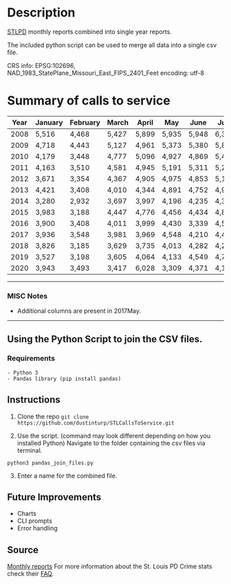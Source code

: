 # Description

[STLPD](http://www.slmpd.org/Crimereports.shtml) monthly reports combined into single year reports.

The included python script can be used to merge all data into a single csv file.


CRS info: EPSG:102696, NAD_1983_StatePlane_Missouri_East_FIPS_2401_Feet
encoding: utf-8

# Summary of calls to service

|Year|January|February|March|April|May|June|July|August|September|October|November|December|total|
|--|--|--|--|--|--|--|--|--|--|--|--|--|--|
|2008|5,516|4,468|5,427|5,899|5,935|5,948|6,348|6,416|6,612|5,962|5,260|4,820|68,410|
|2009|4,718|4,443|5,127|4,961|5,373|5,380|5,816|5,930|5,633|5,591|5,367|4,677|63,046|
|2010|4,179|3,448|4,777|5,096|4,927|4,869|5,488|5,460|5,245|5,341|4,689|4,310|57,830|
|2011|4,163|3,510|4,581|4,945|5,191|5,311|5,211|5,005|4,468|4,684|4,259|3,919|55,247|
|2012|3,671|3,354|4,367|4,905|4,975|4,853|5,139|5,038|4,437|4,571|4,096|3,981|53,887|
|2013|4,421|3,408|4,010|4,344|4,891|4,752|4,977|4,804|4,771|4,117|3,850|3,625|51,970|
|2014|3,280|2,932|3,697|3,997|4,196|4,235|4,383|4,337|4,481|4,242|3,976|4,120|47,876|
|2015|3,983|3,188|4,447|4,776|4,456|4,434|4,826|4,709|4,509|4,380|3,853|3,674|51,235|
|2016|3,900|3,408|4,011|3,999|4,430|3,339|4,554|4,982|4,387|4,586|3,952|3,879|50,426|
|2017|3,936|3,548|3,981|3,969|4,548|4,210|4,463|4,503|3,756|4,462|3,847|3,763|48,986|
|2018|3,826|3,185|3,629|3,735|4,013|4,282|4,257|4,402|4,096|4,087|3,559|3,672|46,742|
|2019|3,527|3,198|3,605|4,064|4,133|4,549|4,701|4,624|4,679|4,283|3,803|3,735|48,901|
|2020|3,943|3,493|3,417|6,028|3,309|4,371|4,101|4,193|4,024|3,693|3,843|3,319|47,734|

---
### MISC Notes

* Additional columns are present in 2017May.

---

## Using the Python Script to join the CSV files.

### Requirements
    - Python 3
    - Pandas library (pip install pandas)

## Instructions

1. Clone the repo
`git clone https://github.com/dustinturp/STLCallsToService.git`

2. Use the script. (command may look different depending on how you installed Python)
Navigate to the folder containing the csv files via terminal.

`python3 pandas_join_files.py` 

3. Enter a name for the combined file.

## Future Improvements

* Charts
* CLI prompts
* Error handling 


## Source
[Monthly reports](https://www.slmpd.org/Crimereports.shtml)
For more information about the St. Louis PD Crime stats check their [FAQ](http://www.slmpd.org/Crime/CrimeDataFrequentlyAskedQuestions.pdf).


